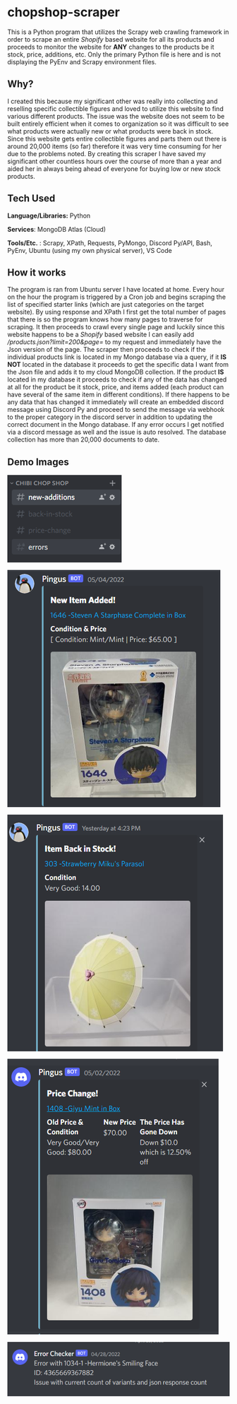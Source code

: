 # chopshop-scraper

This is a Python program that utilizes the Scrapy web crawling framework in order to scrape an entire *Shopify* based website for all its products and proceeds to monitor the website for **ANY** changes to the products be it stock, price, additions, etc. Only the primary Python file is here and is not displaying the PyEnv and Scrapy environment files. 

## Why?

I created this because my significant other was really into collecting and reselling specific collectible figures and loved to utilize this website to find various different products. The issue was the website does not seem to be built entirely efficient when it comes to organization so it was difficult to see what products were actually new or what products were back in stock. Since this website gets entire collectible figures and parts them out there is around 20,000 items (so far) therefore it was very time consuming for her due to the problems noted. By creating this scraper I have saved my significant other countless hours over the course of more than a year and aided her in always being ahead of everyone for buying low or new stock products.


## Tech Used

**Language/Libraries:** Python

**Services**: MongoDB Atlas (Cloud)

**Tools/Etc.** :  Scrapy, XPath, Requests, PyMongo, Discord Py/API, Bash, PyEnv, Ubuntu (using my own physical server), VS Code

## How it works

The program is ran from Ubuntu server I have located at home. Every hour on the hour the program is triggered by a Cron job and begins scraping the list of specified starter links (which are just categories on the target website). By using response and XPath I first get the total number of pages that there is so the program knows how many pages to traverse for scraping. It then proceeds to crawl every single page and luckily since this website happens to be a *Shopify* based website I can easily add */products.json?limit=200&page=* to my request and immediately have the Json version of the page. The scraper then proceeds to check if the individual products link is located in my Mongo database via a query, if it **IS NOT** located in the database it proceeds to get the specific data I want from the Json file and adds it to my cloud MongoDB collection. If the product **IS** located in my database it proceeds to check if any of the data has changed at all for the product be it stock, price, and items added (each product can have several of the same item in different conditions). If there happens to be any data that has changed it immediately will create an embedded discord message using Discord Py and proceed to send the message via webhook to the proper category in the discord server in addition to updating the correct document in the Mongo database. If any error occurs I get notified via a discord message as well and the issue is auto resolved. The database collection has more than 20,000 documents to date.

## Demo Images

![Channels](https://github.com/jcvargas1/chopshop-scraper/blob/main/chop_ex_images/channels.PNG)


![New Addition](https://github.com/jcvargas1/chopshop-scraper/blob/main/chop_ex_images/new-addition.PNG)


![Back in stock](https://github.com/jcvargas1/chopshop-scraper/blob/main/chop_ex_images/back-in-stock.PNG)


![Price Change](https://github.com/jcvargas1/chopshop-scraper/blob/main/chop_ex_images/price-change.PNG)


![Error Check](https://github.com/jcvargas1/chopshop-scraper/blob/main/chop_ex_images/error-check.PNG)






